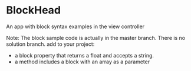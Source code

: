 BlockHead
=========

An app with block syntax examples in the view controller

Note: The block sample code is actually in the master branch. There is no solution branch.
add to your project:
- a block property that returns a float and accepts a string. 
- a method includes a block with an array as a parameter
